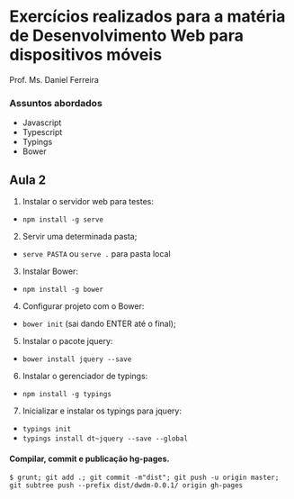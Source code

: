 # Exercícios realizados para a matéria de Desenvolvimento Web para dispositivos móveis

Prof. Ms. Daniel Ferreira 

### Assuntos abordados

* Javascript
* Typescript
* Typings
* Bower

## Aula 2

1. Instalar o servidor web para testes:
  - `npm install -g serve`
2. Servir uma determinada pasta;
  - `serve PASTA` ou `serve .` para pasta local
3. Instalar Bower:
  - `npm install -g bower`
4. Configurar projeto com o Bower:
  - `bower init` (sai dando ENTER até o final);
5. Instalar o pacote jquery:
  - `bower install jquery --save`
6. Instalar o gerenciador de typings:
  - `npm install -g typings`
7. Inicializar e instalar os typings para jquery:
  - `typings init`
  - `typings install dt~jquery --save --global`
  
#### Compilar, commit e publicação hg-pages.
```
$ grunt; git add .; git commit -m"dist"; git push -u origin master; git subtree push --prefix dist/dwdm-0.0.1/ origin gh-pages
```